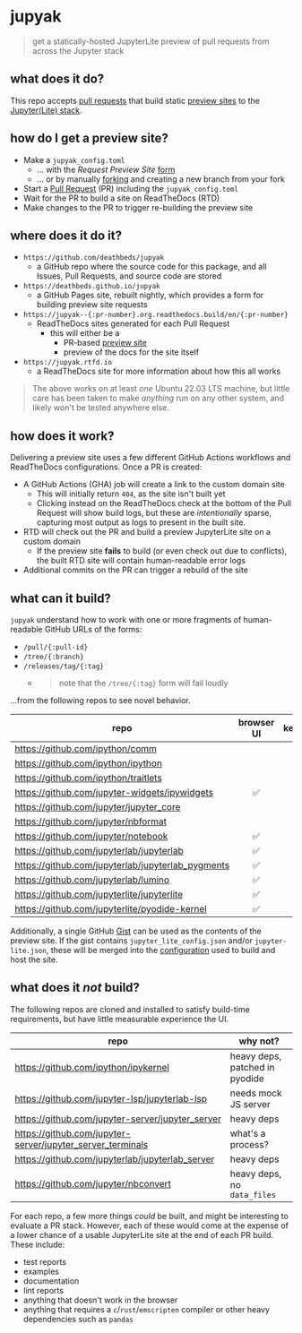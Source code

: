 # jupyak

> get a statically-hosted JupyterLite preview of pull requests from across the Jupyter
> stack

## what does it do?

This repo accepts [pull requests](#how-does-it-work) that build static
[preview sites](#how-do-i-get-a-preview-site) to the
[Jupyter(Lite) stack](#what-can-it-build).

## how do I get a preview site?

- Make a `jupyak_config.toml`
  - ... with the _Request Preview Site_ [form]
  - ... or by manually [forking][fork] and creating a new branch from your fork
- Start a [Pull Request][pulls] (PR) including the `jupyak_config.toml`
- Wait for the PR to build a site on ReadTheDocs (RTD)
- Make changes to the PR to trigger re-building the preview site

## where does it do it?

- `https://github.com/deathbeds/jupyak`
  - a GitHub repo where the source code for this package, and all Issues, Pull Requests,
    and source code are stored
- `https://deathbeds.github.io/jupyak`
  - a GitHub Pages site, rebuilt nightly, which provides a form for building preview
    site requests
- `https://jupyak--{:pr-number}.org.readthedocs.build/en/{:pr-number}`
  - ReadTheDocs sites generated for each Pull Request
    - this will either be a
      - PR-based [preview site](#how-do-i-get-a-preview-site)
      - preview of the docs for the site itself
- `https://jupyak.rtfd.io`
  - a ReadTheDocs site for more information about how this all works

> The above works on at least _one_ Ubuntu 22.03 LTS machine, but little care has been
> taken to make _anything_ run on any other system, and likely won't be tested anywhere
> else.

## how does it work?

Delivering a preview site uses a few different GitHub Actions workflows and ReadTheDocs
configurations. Once a PR is created:

- A GitHub Actions (GHA) job will create a link to the custom domain site
  - This will initially return `404`, as the site isn't built yet
  - Clicking instead on the ReadTheDocs check at the bottom of the Pull Request will
    show build logs, but these are _intentionally_ sparse, capturing most output as logs
    to present in the built site.
- RTD will check out the PR and build a preview JupyterLite site on a custom domain
  - If the preview site **fails** to build (or even check out due to conflicts), the
    built RTD site will contain human-readable error logs
- Additional commits on the PR can trigger a rebuild of the site

## what can it build?

`jupyak` understand how to work with one or more fragments of human-readable GitHub URLs
of the forms:

- `/pull/{:pull-id}`
- `/tree/{:branch}`
- `/releases/tag/{:tag}`
  - > note that the `/tree/{:tag}` form will fail loudly

...from the following repos to see novel behavior.

| repo                                              | browser UI | kernel |
| ------------------------------------------------- | :--------: | :----: |
| https://github.com/ipython/comm                   |            |   ✅   |
| https://github.com/ipython/ipython                |            |   ✅   |
| https://github.com/ipython/traitlets              |            |   ✅   |
| https://github.com/jupyter-widgets/ipywidgets     |     ✅     |   ✅   |
| https://github.com/jupyter/jupyter_core           |            |   ✅   |
| https://github.com/jupyter/nbformat               |            |   ✅   |
| https://github.com/jupyter/notebook               |     ✅     |        |
| https://github.com/jupyterlab/jupyterlab          |     ✅     |        |
| https://github.com/jupyterlab/jupyterlab_pygments |     ✅     |   ✅   |
| https://github.com/jupyterlab/lumino              |     ✅     |        |
| https://github.com/jupyterlite/jupyterlite        |     ✅     |        |
| https://github.com/jupyterlite/pyodide-kernel     |     ✅     |   ✅   |

Additionally, a single GitHub [Gist][gist] can be used as the contents of the preview
site. If the gist contains `jupyter_lite_config.json` and/or `jupyter-lite.json`, these
will be merged into the [configuration][lite-config] used to build and host the site.

## what does it _not_ build?

The following repos are cloned and installed to satisfy build-time requirements, but
have little measurable experience the UI.

| repo                                                       | why not?                       |
| ---------------------------------------------------------- | ------------------------------ |
| https://github.com/ipython/ipykernel                       | heavy deps, patched in pyodide |
| https://github.com/jupyter-lsp/jupyterlab-lsp              | needs mock JS server           |
| https://github.com/jupyter-server/jupyter_server           | heavy deps                     |
| https://github.com/jupyter-server/jupyter_server_terminals | what's a process?              |
| https://github.com/jupyterlab/jupyterlab_server            | heavy deps                     |
| https://github.com/jupyter/nbconvert                       | heavy deps, no `data_files`    |

For each repo, a few more things _could_ be built, and might be interesting to evaluate
a PR stack. However, each of these would come at the expense of a lower chance of a
usable JupyterLite site at the end of each PR build. These include:

- test reports
- examples
- documentation
- lint reports
- anything that doesn't work in the browser
- anything that requires a `c`/`rust`/`emscripten` compiler or other heavy dependencies
  such as `pandas`

[issues]: https://github.com/deathbeds/jupyak/issues
[pulls]: https://github.com/deathbeds/jupyak/pulls
[form]: https://deathbeds.github.io/jupyak/new.html
[fork]: https://github.com/deathbeds/jupyak/fork
[gist]: https://gist.github.com/
[pages-badge]:
  https://github.com/deathbeds/jupyak/actions/workflows/pages.yml/badge.svg?branch=main
[pages-status]: https://github.com/deathbeds/jupyak/actions/workflows/pages.yml
[lite-config]:
  https://jupyterlite.readthedocs.io/en/latest/howto/configure/config_files.html
